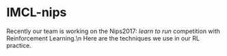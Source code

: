 # IMCL-nips
Recently our team is working on the Nips2017: *learn to run* competition with Reinforcement Learning.\n
Here are the techniques we use in our RL practice. 
